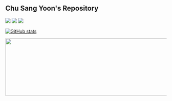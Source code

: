 ## Chu Sang Yoon's Repository


<a href="#"><img src="https://img.shields.io/badge/Spring%20Boot-6DB33F?style=flat-square&logo=springboot&logoColor=white"/></a>
<a href="#"><img src="https://img.shields.io/badge/Docker-2496ED?style=flat-square&logo=docker&logoColor=white"/></a>
<a href="#"><img src="https://img.shields.io/badge/AWS-FF9900?style=flat-square&logo=amazon-aws&logoColor=white"/></a>

[![GitHub stats](https://github-readme-stats.vercel.app/api?username=oOccasio&theme=dark)](https://github.com/anuraghazra/github-readme-stats)


<a href="https://github.com/devxb/gitanimals">
  <img src="https://render.gitanimals.org/lines/oOccasio" width="1000" height="180"/>
</a>




<!--
**oOccasio/oOccasio** is a ✨ _special_ ✨ repository because its `README.md` (this file) appears on your GitHub profile.

Here are some ideas to get you started:

- 🔭 I’m currently working on ...
- 🌱 I’m currently learning ...
- 👯 I’m looking to collaborate on ...
- 🤔 I’m looking for help with ...
- 💬 Ask me about ...
- 📫 How to reach me: ...
- 😄 Pronouns: ...
- ⚡ Fun fact: ...
-->
